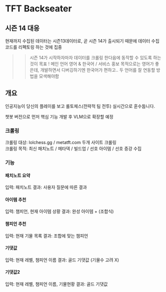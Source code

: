# TFT Backseater
## 시즌 14 대응
현재까지 수집된 데이터는 시즌13데이터로, 곧 시즌 14가 출시되기 때문에 데이터 수집 코드를 리펙토링 하는 것에 집중   
>> 시즌 14가 시작하자마자 데이터를 크롤링 한다음에 동작할 수 있도록 하는 것이 목표 !
>> 메인 언어 영어 & 한국어 / 서비스 홍보 목적으로는 영어가 좋은데, 개발하면서 디버깅하기엔 한국어가 편하고.. 두 언어를 잘 연동할 방법을 모색해야함  
##  개요
인공지능이 당신의 플레이를 보고 롤토체스(전략적 팀 전투) 실시간으로 훈수둡니다.  

챗봇 버전으로 먼저 핵심 기능 개발 후 VLM으로 확장할 예정
### 크롤링
크롤링 대상: lolchess.gg / metatft.com 두개 사이트 크롤링  
크롤링 목적: 최신 패치노트 / 메타덱 / 빌드업 / 선호 아이템 / 선호 증강 수집

### 기능

#### 패치노트 요약
입력: 패치노트
결과: 사용자 질문에 따른 결과

#### 아이템 추천
입력: 챔피언, 현재 아이템 상황
결과: 완성 아이템 + (조합식)

#### 챔피언 추천
입력: 현재 기물 목록
결과: 조합에 맞는 챔피언

#### 기댓값
입력: 현재 레벨, 챔피언 이름
결과: 골드 기댓값 (기물수 고려 X)

#### 기댓값2
입력: 현재 레벨, 챔피언 이름, 기물현황
결과: 골드 기댓값
